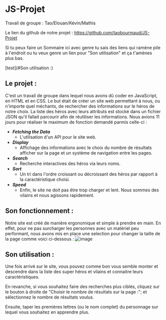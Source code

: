 # JS-Projet
Travail de groupe :  Tao/Elouan/Kévin/Mathis

Le lien du github de notre projet : https://github.com/taobourmaud/JS-Projet


Si tu peux faire un Sommaire ici avec genre tu sais des liens qui ramène pile à l'endroit ou tu veux genre un lien pour "Son utilisation" et ça t'amènes plus bas.

[test](#Son utilisation :)

## Le projet :

C'est un travail de groupe dans lequel nous avons dû coder en JavaScript, en HTML et en CSS. Le but était de créer un site web permettant à nous, ou n'importe quel méchants, de rechercher des informations sur le héros de notre choix. La liste des héros avec leurs attributs est stocké dans un fichier JSON qu'il fallait parcourir afin de réutiliser les informations. Nous avions 11 jours pour réaliser le maximum de fonction demandé parmis celle-ci :

- ***Fetching the Data***   
    - L'utilisation d'un API pour le site web.
- ***Display***
    - Affichage des informations avec le choix du nombre de résultats afficher sur la page et un système de navigation entre les pages.
- ***Search***
    - Recherche interactives des héros via leurs noms.
- ***Sort***
    - Un tri dans l'ordre croissant ou décroissant des héros par rapport à la caractéristique choisi.
- ***Speed*** 
    - Enfin, le site ne doit pas être trop charger et lent. Nous sommes des vilains et nous agissons rapidement.

## Son fonctionnement : 

Notre site est créé de manière ergonomique et simple à prendre en main. En effet, pour ne pas surcharger les personnes avec un matèriel peu performant, nous avons mis en place une selection pour changer la taille de la page comme voici ci-dessous : 
![image](https://cdn.discordapp.com/attachments/408320873876160522/829029174646800454/unknown.png)

## Son utilisation :

Une fois arrivé sur le site, vous pouvez comme bon vous semble monter et descendre dans la liste des super héros et vilains et connaitre leurs caractéristiques.

En revanche, si vous souhaitez faire des recherches plus ciblés, cliquez sur le bouton à droite de "Choisir le nombre de résultats sur la page :"; et sélectionnez le nombre de résultats voulus.

Ensuite, taper les premières lettres (ou le nom complet) du personnage sur lequel vous souhaitez en apprendre plus.
